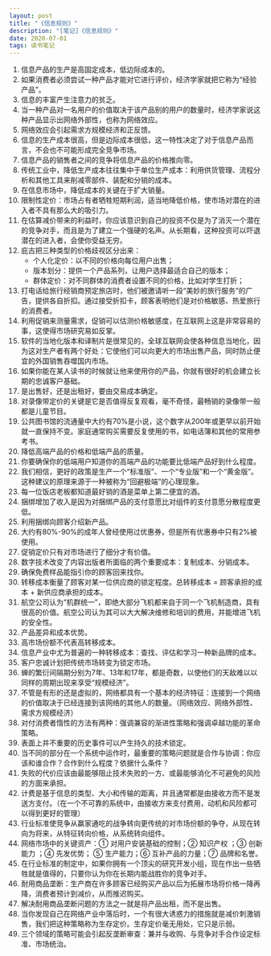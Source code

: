 ```yaml
---
layout: post
title: "《信息规则》"
description: "[笔记]《信息规则》"
date: 2020-07-01
tags: 读书笔记
---
```

1. 信息产品的生产是高固定成本，低边际成本的。
2. 如果消费者必须尝试一种产品才能对它进行评价，经济学家就把它称为“经验产品”。
3. 信息的丰富产生注意力的贫乏。
4. 当一种产品对一名用户的价值取决于该产品别的用户的数量时，经济学家说这种产品显示出网络外部性，也称为网络效应。
5. 网络效应会引起需求方规模经济和正反馈。
6. 信息的生产成本很高，但是边际成本很低，这一特性决定了对于信息产品而言，不会也不可能形成完全竞争市场。
7. 信息产品的销售者之间的竞争将信息产品的价格推向零。
8. 传统工业中，降低生产成本往往集中于单位生产成本：利用供货管理、流程分析和其他工具来削减零部件、装配和分销的成本。
9. 在信息市场中，降低成本的关键在于扩大销量。
10. 限制性定价：市场占有者牺牲短期利润，适当地降低价格，使市场对潜在的进入者不具有那么大的吸引力。
11. 在估算减价带来的利益时，你应该意识到自己的投资不仅是为了消灭一个潜在的竞争对手，而且是为了建立一个强硬的名声。从长期看，这种投资可以吓退潜在的进入者，会使你受益无穷。
12. 庇古把三种类型的价格歧视区分出来：
    - 个人化定价：以不同的价格向每位用户出售；
    - 版本划分：提供一个产品系列，让用户选择最适合自己的版本；
    - 群体定价：对不同群体的消费者设置不同的价格，比如对学生打折；
13. 打电话给旅行经销商预定旅店时，他们被邀请听一段“美妙的旅行服务”的广告，提供各自折扣。通过接受折扣卡，顾客表明他们是对价格敏感、热爱旅行的消费者。
14. 利用促销来测量需求，促销可以估测价格敏感度，在互联网上这是非常容易的事，这使得市场研究易如反掌。
15. 软件的当地化版本和译制片是很常见的，全球互联网会使各种信息当地化，因为这对生产者有两个好处：它使他们可以向更大的市场出售产品，同时防止便宜的外国销售吞噬国内市场。
16. 如果你能在某人读书的时候就让他来使用你的产品，你就有很好的机会建立长期的忠诚客户基础。
17. 是出售好，还是出租好，要由交易成本确定。
18. 对录像带定价的关键是它是否值得反复观看，毫不奇怪，最畅销的录像带一般都是儿童节目。
19. 公共图书馆的流通量中大约有70%是小说，这个数字从200年或更早以前开始就一直保持不变。家庭通常购买需要反复使用的书，如电话簿和其他的常用参考书。
20. 降低高端产品的价格和低端产品的质量。
21. 你要确保你的低端用户知道你的高端产品的功能要比低端产品好到什么程度。
22. 我们相信，更好的政策是生产一个“标准版”、一个“专业版”和一个“黄金版”。这种建议的原理来源于一种被称为“回避极端”的心理现象。
23. 每一位饭店老板都知道最好销的酒是菜单上第二便宜的酒。
24. 捆绑增加了收入是因为对捆绑产品的支付意愿比对组件的支付意愿分散程度更低。
25. 利用捆绑向顾客介绍新产品。
26. 大约有80%-90%的成年人曾经使用过优惠券，但是所有优惠券中只有2%被使用。
27. 促销定价只有对市场进行了细分才有价值。
28. 数字技术改变了内容出版者所面临的两个重要成本：复制成本、分销成本。
29. 确保免费样品能指引你的顾客回来找你。
30. 转移成本衡量了顾客对某一位供应商的锁定程度。总转移成本 = 顾客承担的成本 + 新供应商承担的成本。
31. 航空公司认为“机群统一”，即绝大部分飞机都来自于同一个飞机制造商，具有很高的价值。航空公司认为其可以大大解决维修和培训的费用，并能增进飞机的安全性。
32. 产品差异和成本优势。
33. 高市场份额不代表高转移成本。
34. 信息产业中尤为普遍的一种转移成本：查找、评估和学习一种新品牌的成本。
35. 客户忠诚计划把传统市场转变为锁定市场。
36. 蝉的繁衍间隔期分别为7年、13年和17年，都是奇数，以使他们的天敌难以以同样的周期出现来享受“规模经济”。
37. 不管是有形的还是虚拟的，网络都具有一个基本的经济特征：连接到一个网络的价值取决于已经连接到该网络的其他人的数量。（网络效应、网络外部性、需求方规模经济）
38. 对付消费者惰性的方法有两种：强调兼容的渐进性策略和强调卓越功能的革命策略。
39. 表面上并不重要的历史事件可以产生持久的技术锁定。
40. 当不同的部分在一个系统中运作时，最重要的策略问题就是合作与协调：你应该和谁合作？合作到什么程度？依据什么条件？
41. 失败的代价应该由最能够阻止技术失败的一方、或最能够消化不可避免的风险的方面来承担。
42. 计费是基于信息的类型、大小和传输的距离，并且通常都是由接收方而不是发送方支付。（在一个不可靠的系统中，由接收方来支付费用，动机和风险都可以得到更好的管理）
43. 行业标准使竞争从赢家通吃的战争转向更传统的对市场份额的争夺，从现在转向为将来，从特征转向价格，从系统转向组件。
44. 网络市场中的关键资产：① 对用户安装基础的控制；② 知识产权 ；③ 创新能力 ；④ 先发优势； ⑤ 生产能力；⑥ 互补产品的力量；⑦ 品牌和名誉。
45. 在行业标准的制定中，如果你拥有一个顶尖的研究开发小组，现在作出一些牺牲就是值得的，只要你认为你在长期内能战胜你的竞争对手。
46. 耐用商品垄断：生产商在许多顾客已经购买产品以后为拓展市场将价格一降再降，消费者预计到减价，从而推迟购买。
47. 解决耐用商品垄断问题的方法之一就是将产品出租，而不是出售。
48. 当你发现自己在网络产业中落后时，一个有很大诱惑力的措施就是减价刺激销售，我们把这种策略称为生存定价。生存定价毫无用处，它只是示弱。
49. 三个领域的策略可能会引起反垄断审查：兼并与收购、与竞争对手合作设定标准、市场统治。